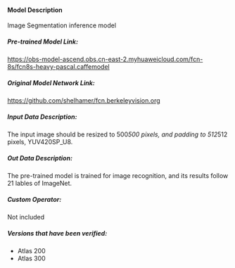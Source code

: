 #### Model Description

Image Segmentation inference model

##### Pre-trained Model Link:
https://obs-model-ascend.obs.cn-east-2.myhuaweicloud.com/fcn-8s/fcn8s-heavy-pascal.caffemodel

##### Original Model Network Link:
https://github.com/shelhamer/fcn.berkeleyvision.org

##### Input Data Description:

The input image should be resized to 500*500 pixels, and padding to 512*512 pixels, YUV420SP_U8.

##### Out Data Description:

The pre-trained model is trained for image recognition, and its results follow 21 lables of ImageNet.

##### Custom Operator:

Not included

##### Versions that have been verified: 

- Atlas 200
- Atlas 300

